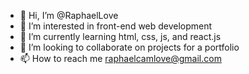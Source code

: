 - 👋 Hi, I’m @RaphaelLove
- 👀 I’m interested in front-end web development
- 🌱 I’m currently learning html, css, js, and react.js
- 💞️ I’m looking to collaborate on projects for a portfolio
- 📫 How to reach me raphaelcamlove@gmail.com

<!---
RaphaelLove/RaphaelLove is a ✨ special ✨ repository because its `README.md` (this file) appears on your GitHub profile.
You can click the Preview link to take a look at your changes.
--->
